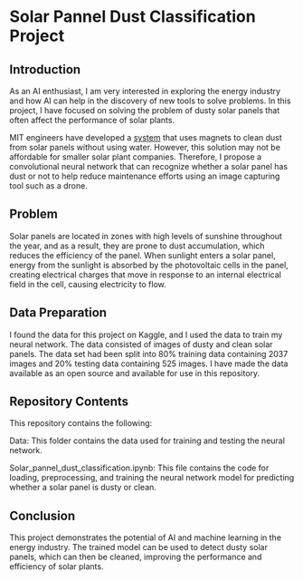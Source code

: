 # Solar Pannel Dust Classification Project

## Introduction
As an AI enthusiast, I am very interested in exploring the energy industry and how AI can help in the discovery of new tools to solve problems. In this project, I have focused on solving the problem of dusty solar panels that often affect the performance of solar plants.

MIT engineers have developed a [system](https://news.mit.edu/2022/solar-panels-dust-magnets-0311) that uses magnets to clean dust from solar panels without using water. However, this solution may not be affordable for smaller solar plant companies. Therefore, I propose a convolutional neural network that can recognize whether a solar panel has dust or not to help reduce maintenance efforts using an image capturing tool such as a drone.

## Problem
Solar panels are located in zones with high levels of sunshine throughout the year, and as a result, they are prone to dust accumulation, which reduces the efficiency of the panel. When sunlight enters a solar panel, energy from the sunlight is absorbed by the photovoltaic cells in the panel, creating electrical charges that move in response to an internal electrical field in the cell, causing electricity to flow.

## Data Preparation
I found the data for this project on Kaggle, and I used the data to train my neural network. The data consisted of images of dusty and clean solar panels. The data set had been split into 80% training data containing 2037 images and 20% testing data containing 525 images. I have made the data available as an open source and available for use in this repository.

## Repository Contents
This repository contains the following:

Data: This folder contains the data used for training and testing the neural network.

Solar_pannel_dust_classification.ipynb: This file contains the code for loading, preprocessing, and training the neural network model for predicting whether a solar panel is dusty or clean.

## Conclusion
This project demonstrates the potential of AI and machine learning in the energy industry. The trained model can be used to detect dusty solar panels, which can then be cleaned, improving the performance and efficiency of solar plants.
